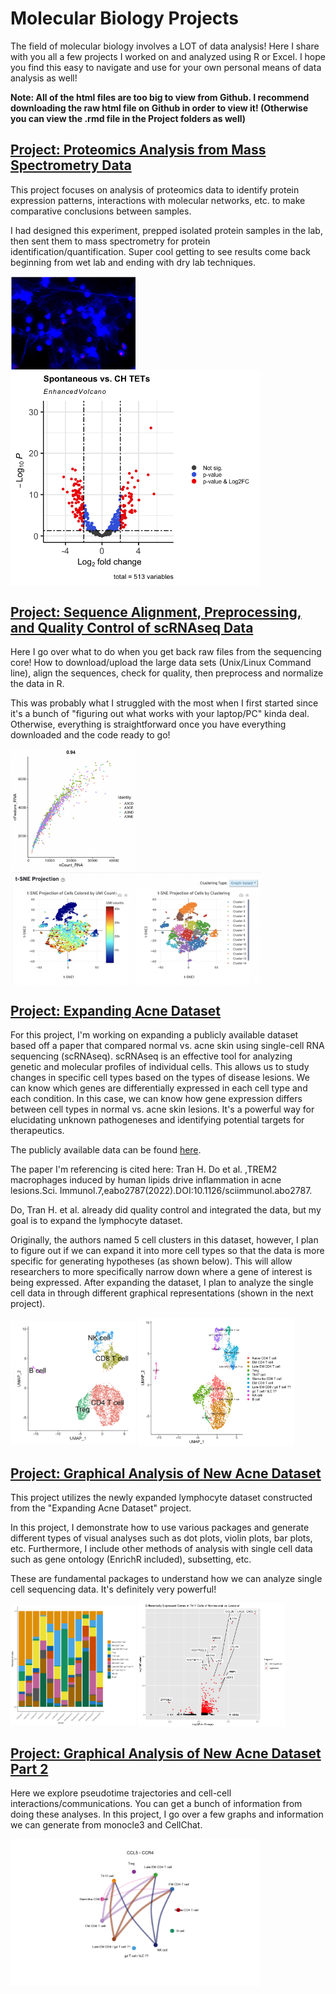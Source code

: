 # Molecular Biology Projects

The field of molecular biology involves a LOT of data analysis! Here I share with you all a few projects I worked on and analyzed using R or Excel. I hope you find this easy to navigate and use for your own personal means of data analysis as well!

**Note: All of the html files are too big to view from Github. I recommend downloading the raw html file on Github in order to view it! (Otherwise you can view the .rmd file in the Project folders as well)**


## [Project: Proteomics Analysis from Mass Spectrometry Data](https://github.com/tamxto/MolecularBiologyProjects/blob/main/Projects/Project_ProteomicsAnalysis/TETs_Analysis_github.html)

This project focuses on analysis of proteomics data to identify protein expression patterns, interactions with molecular networks, etc. to make comparative conclusions between samples. 

I had designed this experiment, prepped isolated protein samples in the lab, then sent them to mass spectrometry for protein identification/quantification. Super cool getting to see results come back beginning from wet lab and ending with dry lab techniques.

<img align="center" src="MainPageImages/NETsIFpng.png" width="200"/> <img align="center" src="MainPageImages/Volcano_example.png" width = "400"/>


## [Project: Sequence Alignment, Preprocessing, and Quality Control of scRNAseq Data](https://github.com/tamxto/MolecularBiologyProjects/blob/main/Projects/Project_SequencingQualityControl/Project_scRNAseqQualityControl.html)

Here I go over what to do when you get back raw files from the sequencing core! How to download/upload the large data sets (Unix/Linux Command line), align the sequences, check for quality, then preprocess and normalize the data in R.

This was probably what I struggled with the most when I first started since it's a bunch of "figuring out what works with your laptop/PC" kinda deal. Otherwise, everything is straightforward once you have everything downloaded and the code ready to go!

<img align="center" src="MainPageImages/featurecounts.png" width = "200"/> <img align="center" src="MainPageImages/tsne.png" width = "400"/>


## [Project: Expanding Acne Dataset](https://github.com/tamxto/MolecularBiologyProjects/blob/main/Projects/Project_ExpandingAcneDataset/ExpandingAcneData.html)

For this project, I'm working on expanding a publicly available dataset based off a paper that compared normal vs. acne skin using single-cell RNA sequencing (scRNAseq). scRNAseq is an effective tool for analyzing genetic and molecular profiles of individual cells. This allows us to study changes in specific cell types based on the types of disease lesions. We can know which genes are differentially expressed in each cell type and each condition. In this case, we can know how gene expression differs between cell types in normal vs. acne skin lesions. It's a powerful way for elucidating unknown pathogeneses and identifying potential targets for therapeutics.

The publicly available data can be found [here](https://github.com/modlab246/scRNAacne).

The paper I'm referencing is cited here: Tran H. Do et al. ,TREM2 macrophages induced by human lipids drive inflammation in acne lesions.Sci. Immunol.7,eabo2787(2022).DOI:10.1126/sciimmunol.abo2787.

Do, Tran H. et al. already did quality control and integrated the data, but my goal is to expand the lymphocyte dataset.

Originally, the authors named 5 cell clusters in this dataset, however, I plan to figure out if we can expand it into more cell types so that the data is more specific for generating hypotheses (as shown below). This will allow researchers to more specifically narrow down where a gene of interest is being expressed. After expanding the dataset, I plan to analyze the single cell data in through different graphical representations (shown in the next project).

<img align="center" src="MainPageImages/OldUMAP.png" width="200"/> <img align="center" src="MainPageImages/NewUMAP.png" width="250"/>


## [Project: Graphical Analysis of New Acne Dataset](https://github.com/tamxto/MolecularBiologyProjects/blob/main/Projects/Project_AcneGraphicalAnalyses/AcneGraphicalAnalyses.html)

This project utilizes the newly expanded lymphocyte dataset constructed from the "Expanding Acne Dataset" project. 

In this project, I demonstrate how to use various packages and generate different types of visual analyses such as dot plots, violin plots, bar plots, etc. Furthermore, I include other methods of analysis with single cell data such as gene ontology (EnrichR included), subsetting, etc. 

These are fundamental packages to understand how we can analyze single cell sequencing data. It's definitely very powerful!

<img align="center" src="MainPageImages/proportion_cells.png" width = "200"/> <img align="center" src="MainPageImages/Th17volcanoplot.png" width = "235"/> 


## [Project: Graphical Analysis of New Acne Dataset Part 2](https://github.com/tamxto/MolecularBiologyProjects/blob/main/Projects/Project_AcneGraphicalAnalyses_Part2/Project_AcneGraphicalAnalyses_Part2.html)

Here we explore pseudotime trajectories and cell-cell interactions/communications. You can get a bunch of information from doing these analyses. In this project, I go over a few graphs and information we can generate from monocle3 and CellChat.

<img align="center" src="MainPageImages/ccl5_ccr4 copy.png" width="400"/>

